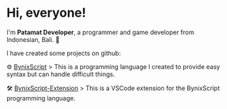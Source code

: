 # Hi, everyone!
I'm **Patamat Developer**, a programmer and game developer from Indonesian, Bali. 👏

I have created some projects on github:

⚙ [BynixScript](https://www.github.com/UngGas-Studio/BynixScript) > This is a programming language I created to provide easy syntax but can handle difficult things.

🛠 [BynixScript-Extension](https://www.github.com/UngGas-Studio/BynixScript-Extension) > This is a VSCode extension for the BynixScript programming language.
<!---
claycuy/claycuy is a ✨ special ✨ repository because its `README.md` (this file) appears on your GitHub profile.
You can click the Preview link to take a look at your changes.
--->
